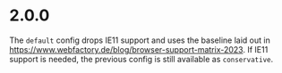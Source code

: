 # 2.0.0

The `default` config drops IE11 support and uses the baseline laid out in https://www.webfactory.de/blog/browser-support-matrix-2023. If IE11 support is needed, the previous config is still available as `conservative`.

